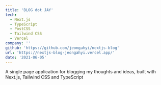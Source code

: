 ```yaml
---
title: 'BLOG dot JAY'
tech:
  - Next.js
  - TypeScript
  - PostCSS
  - Tailwind CSS
  - Vercel
company: ''
github: 'https://github.com/jeongahyi/nextjs-blog'
url: 'https://nextjs-blog-jeongahyi.vercel.app/'
date: '2021-06-05'
---
```


A single page application for blogging my thoughts and ideas, built with Next.js, Tailwind CSS and TypeScript
